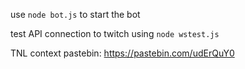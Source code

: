 use `node bot.js` to start the bot

test API connection to twitch using `node wstest.js`

TNL context pastebin: https://pastebin.com/udErQuY0